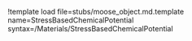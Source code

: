 !template load file=stubs/moose_object.md.template name=StressBasedChemicalPotential syntax=/Materials/StressBasedChemicalPotential